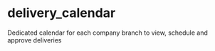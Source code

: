 # delivery_calendar
Dedicated calendar for each company branch to view, schedule and approve deliveries
